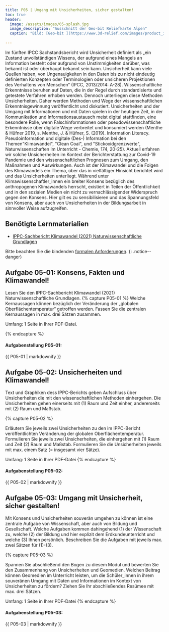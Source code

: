```yaml
---
title: P05 | Umgang mit Unsicherheiten, sicher gestalten!
toc: true
header:
  image: /assets/images/05-splash.jpg
  image_description: "Ausschnitt der Geo-bit Reliefkarte Alpen"
  caption: "Bild: [Geo-bit ](https://www.3d-relief.com/images/product_images/original_images/reliefkarte_alpen_detai3.jpg)   Ausschnitt der Reliefkarte Alpen, Copyright: [Geo-Bit](https://www.3d-relief.com/)"
  
---
```


Im fünften IPCC Sachstandsbericht wird Unsicherheit definiert als „ein Zustand unvollständigen Wissens, der aufgrund eines Mangels an Information besteht oder aufgrund von Unstimmigkeiten darüber, was bekannt ist oder überhaupt bekannt sein kann. Unsicherheit kann viele Quellen haben, von Ungenauigkeiten in den Daten bis zu nicht eindeutig definierten Konzepten oder Terminologien oder unsicheren Projektionen des Verhaltens von Menschen“ (IPCC, 2013/2014: A-28). Wissenschaftliche Erkenntnisse beruhen auf Daten, die in der Regel durch standardisierte und getestete Verfahren erhoben werden. Dennoch unterliegen diese Methoden Unsicherheiten. Daher werden Methoden und Wege der wissenschaftlichen Erkenntnisgewinnung veröffentlicht und diskutiert. 
Unsicherheiten und der Umgang mit Informationen und mit Daten spielen in der heutigen Zeit, in der Kommunikation und Informationsaustausch meist digital stattfinden, eine besondere Rolle, wenn Falschinformationen oder pseudowissenschaftliche Erkenntnisse über digitale Wege verbreitet und konsumiert werden (Menthe & Hüfner 2019, s. Menthe, J. & Hüfner, S. (2019). Information Literacy. Pseudoinformation und digitale (Des-) Information bei den Themen"Klimawandel", "Clean Coal", und "Stickoxidgrenzwerte", Naturwissenschaften Im Unterricht - Chemie, 174, 20-25). Aktuell erfahren wir solche Unsicherheiten im Kontext der Berichterstattung zur Covid-19 Pandemie und den wissenschaftlichen Prognosen zum Umgang, den Maßnahmen und Auswirkungen. Auch ist der Klimawandel und die Folgen des Klimawandels ein Thema, über das in vielfältiger Hinsicht berichtet wird und das Unsicherheiten unterliegt. Während unter Klimawissenschaftler_innen ein breiter Konsens bezüglich des anthropogenen Klimawandels herrscht, existiert in Teilen der Öffentlichkeit und in den sozialen Medien ein nicht zu vernachlässigender Widerspruch gegen den Konsens. Hier gilt es zu sensibilisieren und das Spannungsfeld von Konsens, aber auch von Unsicherheiten in der Bildungsarbeit in sinnvoller Weise aufzugreifen.

 

## Benötigte Lernmaterialien
* [IPPC-Sachbericht Klimawandel (2021) Naturwissenschaftliche Grundlagen]( https://www.de-ipcc.de/media/content/AR6-WGI-SPM_de.pdf)

Bitte beachten Sie die bindenden [formalen Anforderungen](https://geomoer.github.io/moer-meko//unit00/unit00-03_assignments.html#formale-anforderungen).
{: .notice--danger}

## Aufgabe 05-01: Konsens, Fakten und Klimawandel!
Lesen Sie den IPPC-Sachbericht Klimawandel (2021) Naturwissenschaftliche Grundlagen. 
{% capture P05-01 %}
Welche Kernaussagen können bezüglich der Veränderung der „globalen Oberflächentemperatur“ getroffen werden. Fassen Sie die zentralen Kernaussagen in max. drei Sätzen zusammen.

Umfang: 1 Seite in Ihrer PDF-Datei.

{% endcapture %}

<div class="notice--success">
  <h4 class="no_toc">Aufgabenstellung P05-01:</h4>
  {{ P05-01 | markdownify }}
</div>


## Aufgabe 05-02: Unsicherheiten und Klimawandel!

Text und Graphiken dess IPPC-Berichts geben Aufschluss über Unsicherheiten die mit den wissenschaftlichen Methoden einhergehen. Die Unsicherheiten gehen einerseits mit (1) Raum und Zeit einher, andererseits mit (2) Raum und Maßstab.

{% capture P05-02 %}

Erläutern Sie jeweils zwei Unsicherheiten zu den im IPPC-Bericht veröffentlichten Veränderung der globalen Oberflächentemperatur. Formulieren Sie jeweils zwei Unsicherheiten, die einhergehen mit
(1)	Raum und Zeit
(2)	Raum und Maßstab.
Formulieren Sie die Unsicherheiten jeweils mit max. einem Satz (= insgesamt vier Sätze).


Umfang: 1 Seite in Ihrer PDF-Datei
{% endcapture %}


<div class="notice--success">
  <h4 class="no_toc">Aufgabenstellung P05-02:</h4>
  {{ P05-02 | markdownify }}
</div>


## Aufgabe 05-03: Umgang mit Unsicherheit, sicher gestalten!

Mit Konsens und Unsicherheiten souverän umgehen zu können ist eine zentrale Aufgabe von Wissenschaft, aber auch von Bildung und Gesellschaft. Welche Aufgaben kommen dahingehend (1) der Wissenschaft zu, welche (2) der Bildung und hier explizit dem Erdkundeunterricht und welche (3) Ihnen persönlich. 
Beschreiben Sie die Aufgaben mit jeweils max. zwei Sätzen für (1)-(3).

{% capture P05-03 %}

Spannen Sie abschließend den Bogen zu diesem Modul und bewerten Sie den Zusammenhang von Unsicherheiten und Geomedien. Welchen Beitrag können Geomedien im Unterricht leisten, um die Schüler_innen in ihrem souveränen Umgang mit Daten und Informationen im Kontext von Unsicherheiten zu fördern? 
Ziehen Sie Ihr abschließendes Resümee mit max. drei Sätzen.  

Umfang: 1 Seite in Ihrer PDF-Datei
{% endcapture %}


<div class="notice--success">
  <h4 class="no_toc">Aufgabenstellung P05-03:</h4>
  {{ P05-03 | markdownify }}
</div>


